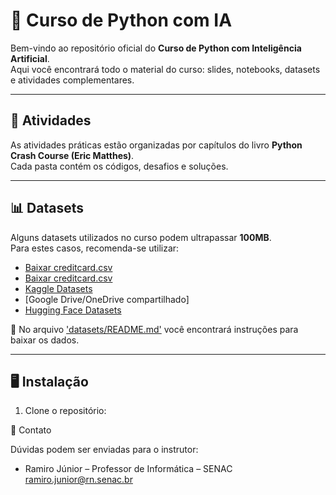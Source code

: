 # 🚀 Curso de Python com IA

Bem-vindo ao repositório oficial do **Curso de Python com Inteligência Artificial**.  
Aqui você encontrará todo o material do curso: slides, notebooks, datasets e atividades complementares.

---

## 📘 Atividades

As atividades práticas estão organizadas por capítulos do livro **Python Crash Course (Eric Matthes)**.  
Cada pasta contém os códigos, desafios e soluções.

---

## 📊 Datasets

Alguns datasets utilizados no curso podem ultrapassar **100MB**.  
Para estes casos, recomenda-se utilizar:

- [Baixar creditcard.csv](https://onsenacrn-my.sharepoint.com/:x:/g/personal/i4072_rn_senac_br/EVjwEjdmA-dNoacIWJRu_jkBti6L3adUzub6QNrmrnVpBA?e=vteht2)
- [Baixar creditcard.csv](https://www.dropbox.com/s/b44o3t3ehmnx2b7/creditcard.csv?dl=1)
- [Kaggle Datasets](https://www.kaggle.com/datasets)
- [Google Drive/OneDrive compartilhado]
- [Hugging Face Datasets](https://huggingface.co/datasets)

📌 No arquivo ['datasets/README.md'](datasets/README.md) você encontrará instruções para baixar os dados.

---

## 🖥️ Instalação

1. Clone o repositório:
   

📧 Contato

Dúvidas podem ser enviadas para o instrutor:

* Ramiro Júnior – Professor de Informática – SENAC
ramiro.junior@rn.senac.br
